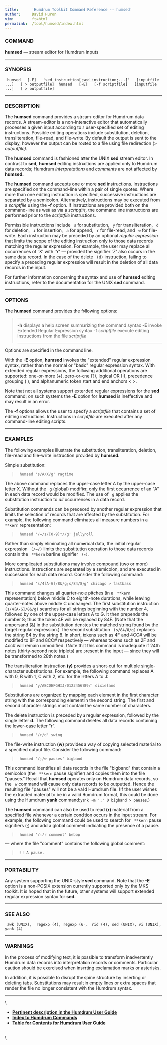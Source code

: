 ```yaml
---
title:		'Humdrum Toolkit Command Reference -- humsed'
author:		David Huron
vim:		ft=html
permalink:	/tool/humsed/index.html
---
```



### COMMAND

**humsed** &mdash; stream editor for Humdrum inputs

------------------------------------------------------------------------

### SYNOPSIS

` humsed   [-E]   'sed_instruction[;sed_instruction;...]'   [inputfile ...]   [ > outputfile]  humsed   [-E]   [-f scriptfile]   [inputfile ...]   [ > outputfile]`

------------------------------------------------------------------------

### DESCRIPTION

The **humsed** command provides a stream-editor for Humdrum data
records. A stream-editor is a non-interactive editor that automatically
processes a given input according to a user-specified set of editing
instructions. Possible editing operations include substitution,
deletion, transliteration, file-read, and file-write. By default the
output is sent to the display, however the output can be routed to a
file using file redirection (\> *outputfile).*

The **humsed** command is fashioned after the UNIX **sed** stream
editor. In contrast to **sed,** **humsed** editing instructions are
applied only to Humdrum data records; Humdrum *interpretations* and
*comments* are not affected by **humsed.**

The **humsed** command accepts one or more **sed** instructions.
Instructions are specified on the command-line within a pair of single
quotes. Where more than one editing instruction is specified, successive
instructions are separated by a semicolon. Alternatively, instructions
may be executed from a *scriptfile* using the **-f** option. If
instructions are provided both on the command-line as well as via a
*scriptfile,* the command line instructions are performed prior to the
*scriptfile* instructions.

Permissible instructions include ` s` for substitution, ` y` for
transliteration, ` d` for deletion, ` i` for insertion, ` a` for append,
` r` for file-read, and ` w` for file-write. Each instruction may be
preceded by an optional *regular expression* that limits the scope of
the editing instruction only to those data records matching the regular
expression. For example, the user may replace all occurrences of \`X\'
with \`Y\' &mdash; provided the signifier \`Z\' also occurs in the same data
record. In the case of the delete ` (d)` instruction, failing to specify
a preceding regular expression will result in the deletion of all data
records in the input.

For further information concerning the syntax and use of **humsed**
editing instructions, refer to the documentation for the UNIX **sed**
command.

------------------------------------------------------------------------

### OPTIONS

The **humsed** command provides the following options:

>   ----------------- ---------------------------------------------------------
>   **-h**            displays a help screen summarizing the command syntax
>   **-E**            invoke Extended Regular Expression syntax
>   -f *scriptfile*   execute editing instructions from the file *scriptfile*
>   ----------------- ---------------------------------------------------------
>
Options are specified in the command line.

With the **-E** option, **humsed** invokes the \"extended\" regular
expression syntax, rather than the normal or \"basic\" regular
expression syntax. With extended regular expressions, the following
additional operations are supported: one-or-more (+), zero-or-one (?),
logical OR (\|), precedence grouping ( ), and alphanumeric token start
and end anchors \< \>.

Note that not all systems support extended regular expressions for the
**sed** command; on such systems the **-E** option for **humsed** is
ineffective and may result in an error.

The **-f** options allows the user to specify a *scriptfile* that
contains a set of editing instructions. Instructions in *scriptfile* are
executed after any command-line editing scripts.

------------------------------------------------------------------------

### EXAMPLES

The following examples illustrate the substitution, transliteration,
deletion, file-read and file-write instruction provided by **humsed.**

Simple substitution:

> ` humsed 's/A/X/g' ragtime`

The above command replaces the upper-case letter A by the upper-case
letter X. Without the ` g` (global) modifier, only the first occurrence
of an \"A\" in each data record would be modified. The use of ` g`
applies the substitution instruction to *all* occurrences in a data
record.

Substitution commands can be preceded by another regular expression that
limits the selection of records that are affected by the substitution.
For example, the following command eliminates all measure numbers in a
` **kern` representation:

> ` humsed '/=/s/[0-9]*//g' jellyroll`

Rather than simply eliminating all numerical data, the initial regular
expression ` (/=/)` limits the substitution operation to those data
records contain the ` **kern` barline signifier ` (=).`

More complicated substitutions may involve compound (two or more)
instructions. Instructions are separated by a semicolon, and are
executed in succession for each data record. Consider the following
command:

> ` humsed 's/4[A-G]/8&/g;s/84/8/g' chicago > fastbass`

This command changes all quarter-note pitches (in a ` **kern`
representation) below middle C to eighth-note durations, while leaving
quarter-notes above middle C unchanged. The first substitution
instruction ` (s/4[A-G]/8&/g)` searches for all strings beginning with
the number 4, followed by one of the upper-case letters A to G. It then
prepends the number 8; thus the token 4F will be replaced by 84F. (Note
that the ampersand (&) in the substitution denotes the matched string
found by the target regular expression.) The second substitution
` (s/84/8/g)` replaces the string 84 by the string 8. In short, tokens
such as 4F and 4CC\# will be modified to 8F and 8CC\# respectively &mdash;
whereas tokens such as 2F and 4cc\# will remain unmodified. (Note that
this command is inadequate if 24th notes (thirty-second note triplets)
are present in the input &mdash; since they will be transformed to 28th
notes.)

The transliteration instruction **(y)** provides a short-cut for
multiple single-character substitutions. For example, the following
command replaces A with 0, B with 1, C with 2, etc. for the letters A to
J:

> ` humsed 'y/ABCDEFGHIJ/0123456789/' dixieland`

Substitutions are organized by mapping each element in the first
character string with the corresponding element in the second string.
The first and second character strings must contain the same number of
characters.

The delete instruction is preceded by a regular expression, followed by
the single letter **d.** The following command deletes all data records
containing the lower-case letter \"r\".

> ` humsed '/r/d' swing`

The file-write instruction **(w)** provides a way of copying selected
material to a specified output file. Consider the following command:

> ` humsed '/;/w pauses' bigband`

This command identifies all data records in the file \"bigband\" that
contain a semicolon (the ` **kern` pause signifier) and copies them into
the file \"pauses.\" Recall that **humsed** operates only on Humdrum
data records, so the ` w` command will cause only data records to be
outputted. Hence the resulting file \"pauses\" will not be a valid
Humdrum file. (If the user wishes the extracted material to be in a
valid Humdrum format, this could be done using the Humdrum **yank**
command:`yank -m ';' 0 bigband > pauses`.)

The **humsed** command can also be used to read **(r)** material from a
specified file whenever a certain condition occurs in the input stream.
For example, the following command could be used to search for ` **kern`
pause signifiers (;) and add a global comment indicating the presence of
a pause.

> ` humsed '/;/r comment' bebop`

&mdash; where the file \"comment\" contains the following global comment:

> ` !! A pause.`

------------------------------------------------------------------------

### PORTABILITY

Any system supporting the UNIX-style **sed** command. Note that the
**-E** option is a non-POSIX extension currently supported only by the
MKS toolkit. It is hoped that in the future, other systems will support
extended regular expression syntax for **sed.**

------------------------------------------------------------------------

### SEE ALSO

` awk (UNIX),  regexp (4), regexp (6),  rid (4), sed (UNIX), vi (UNIX),  yank (4)`

------------------------------------------------------------------------

### WARNINGS

In the process of modifying text, it is possible to transform
inadvertently Humdrum data records into interpretation records or
comments. Particular caution should be exercised when inserting
exclamation marks or asterisks.

In addition, it is possible to disrupt the spine structure by inserting
or deleting tabs. Substitutions may result in empty lines or extra
spaces that render the file no longer consistent with the Humdrum
syntax.

------------------------------------------------------------------------

\

-   [**Pertinent description in the Humdrum User
    Guide**](../guide14.html#The_sed_and_humsed_Commands)
-   [**Index to Humdrum Commands**](../commands.toc.html)
-   [**Table for Contents for Humdrum User Guide**](../guide.toc.html)

\
\
